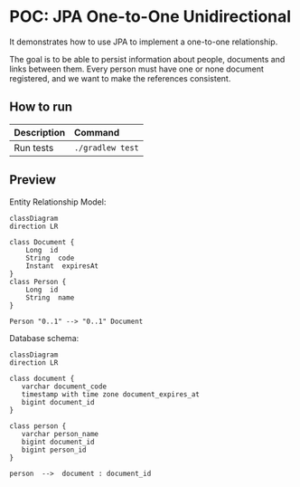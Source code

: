 # POC: JPA One-to-One Unidirectional

It demonstrates how to use JPA to implement a one-to-one relationship.

The goal is to be able to persist information about people, documents and links between them. Every person must have one
or none document registered, and we want to make the references consistent.

## How to run

| Description | Command          |
|:------------|:-----------------|
| Run tests   | `./gradlew test` |

## Preview

Entity Relationship Model:

```mermaid
classDiagram
direction LR

class Document {
    Long  id
    String  code
    Instant  expiresAt
}
class Person {
    Long  id
    String  name
}

Person "0..1" --> "0..1" Document
```

Database schema:

```mermaid
classDiagram
direction LR

class document {
   varchar document_code
   timestamp with time zone document_expires_at
   bigint document_id
}

class person {
   varchar person_name
   bigint document_id
   bigint person_id
}

person  -->  document : document_id
```
